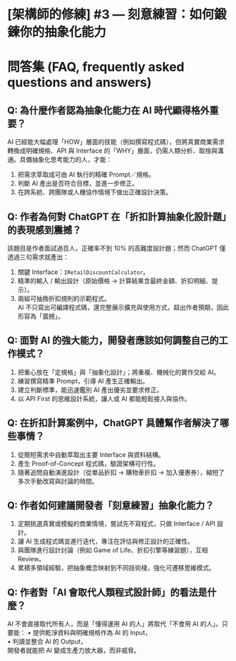 # [架構師的修練] #3 — 刻意練習：如何鍛鍊你的抽象化能力

# 問答集 (FAQ, frequently asked questions and answers)

## Q: 為什麼作者認為抽象化能力在 AI 時代顯得格外重要？
AI 已經能大幅處理「HOW」層面的技能（例如撰寫程式碼），但將真實商業需求轉換成明確規格、API 與 Interface 的「WHY」層面，仍需人類分析、取捨與溝通。具備抽象化思考能力的人，才能：
1. 把需求萃取成可由 AI 執行的精確 Prompt／規格。  
2. 判斷 AI 產出是否符合目標，並進一步修正。  
3. 在跨系統、跨團隊或人機協作情境下做出正確設計決策。

## Q: 作者為何對 ChatGPT 在「折扣計算抽象化設計題」的表現感到震撼？
該題目是作者面試過百人，正確率不到 10% 的高難度設計題；然而 ChatGPT 僅透過三句需求就產出：
1. 關鍵 Interface：`IRetailDiscountCalculator`。  
2. 精準的輸入 / 輸出設計（原始價格 → 計算結果含最終金額、折扣明細、提示）。  
3. 兩組可抽換折扣規則的示範程式。  
AI 不只寫出可編譯程式碼，還完整展示擴充與使用方式，超出作者預期，因此形容為「震撼」。

## Q: 面對 AI 的強大能力，開發者應該如何調整自己的工作模式？
1. 把重心放在「定規格」與「抽象化設計」；將重複、機械化的實作交給 AI。  
2. 練習撰寫精準 Prompt，引導 AI 產生正確輸出。  
3. 建立判斷標準，能迅速鑑別 AI 產出優劣並要求修正。  
4. 以 API First 的思維設計系統，讓人或 AI 都能輕鬆接入與協作。

## Q: 在折扣計算案例中，ChatGPT 具體幫作者解決了哪些事情？
1. 從簡短需求中自動萃取出主要 Interface 與資料結構。  
2. 產生 Proof-of-Concept 程式碼，驗證架構可行性。  
3. 隨著追問自動演進設計（從單品折扣 → 購物車折扣 → 加入優惠券），縮短了多次手動改寫與討論的時間。

## Q: 作者如何建議開發者「刻意練習」抽象化能力？
1. 定期挑選真實或模擬的商業情境，嘗試先不寫程式，只做 Interface / API 設計。  
2. 讓 AI 生成程式碼並進行迭代，專注在評估與修正設計的正確性。  
3. 與團隊進行設計討論（例如 Game of Life、折扣引擎等練習題），互相 Review。  
4. 累積多領域經驗，把抽象概念映射到不同技術棧，強化可遷移思維模式。

## Q: 作者對「AI 會取代人類程式設計師」的看法是什麼？
AI 不會直接取代所有人，而是「懂得運用 AI 的人」將取代「不會用 AI 的人」。只要能：
• 提供乾淨資料與明確規格作為 AI 的 Input，  
• 判讀並整合 AI 的 Output，  
開發者就能把 AI 變成生產力放大器，而非威脅。